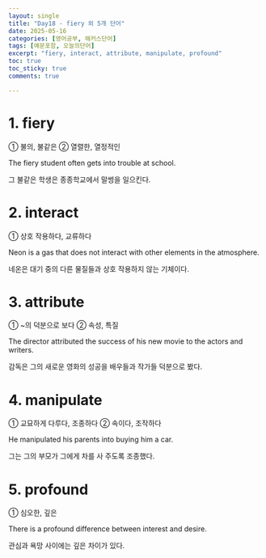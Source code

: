```yaml
---
layout: single
title: "Day18 - fiery 외 5개 단어"
date: 2025-05-16
categories: [영어공부, 해커스단어]
tags: [예문포함, 오늘의단어]
excerpt: "fiery, interact, attribute, manipulate, profound"
toc: true
toc_sticky: true
comments: true

---
```


# 1. fiery
① 불의, 불같은 ② 열렬한, 열정적인

The fiery student often gets into trouble at school.

그 불같은 학생은 종종학교에서 말썽을 일으킨다.


# 2. interact
① 상호 작용하다, 교류하다

Neon is a gas that does not interact with other elements in the atmosphere.

네온은 대기 중의 다른 물질들과 상호 작용하지 않는 기체이다.


# 3. attribute
① ~의 덕분으로 보다 ② 속성, 특질

The director attributed the success of his new movie to the actors and writers.

감독은 그의 새로운 영화의 성공을 배우들과 작가들 덕분으로 봤다.

# 4. manipulate
① 교묘하게 다루다, 조종하다 ② 속이다, 조작하다

He manipulated his parents into buying him a car.

그는 그의 부모가 그에게 차를 사 주도록 조종했다.

# 5. profound
① 심오한, 깊은

There is a profound difference between interest and desire.

관심과 욕망 사이에는 깊은 차이가 있다.